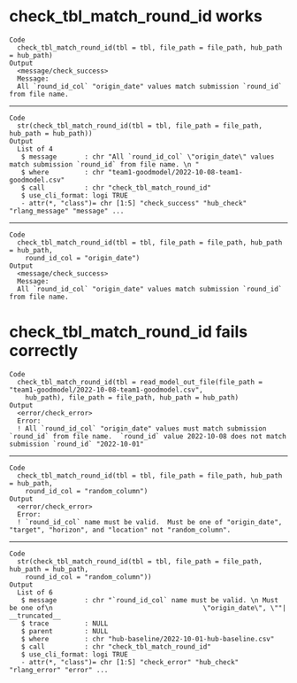 # check_tbl_match_round_id works

    Code
      check_tbl_match_round_id(tbl = tbl, file_path = file_path, hub_path = hub_path)
    Output
      <message/check_success>
      Message:
      All `round_id_col` "origin_date" values match submission `round_id` from file name.

---

    Code
      str(check_tbl_match_round_id(tbl = tbl, file_path = file_path, hub_path = hub_path))
    Output
      List of 4
       $ message       : chr "All `round_id_col` \"origin_date\" values match submission `round_id` from file name. \n "
       $ where         : chr "team1-goodmodel/2022-10-08-team1-goodmodel.csv"
       $ call          : chr "check_tbl_match_round_id"
       $ use_cli_format: logi TRUE
       - attr(*, "class")= chr [1:5] "check_success" "hub_check" "rlang_message" "message" ...

---

    Code
      check_tbl_match_round_id(tbl = tbl, file_path = file_path, hub_path = hub_path,
        round_id_col = "origin_date")
    Output
      <message/check_success>
      Message:
      All `round_id_col` "origin_date" values match submission `round_id` from file name.

# check_tbl_match_round_id fails correctly

    Code
      check_tbl_match_round_id(tbl = read_model_out_file(file_path = "team1-goodmodel/2022-10-08-team1-goodmodel.csv",
        hub_path), file_path = file_path, hub_path = hub_path)
    Output
      <error/check_error>
      Error:
      ! All `round_id_col` "origin_date" values must match submission `round_id` from file name.  `round_id` value 2022-10-08 does not match submission `round_id` "2022-10-01"

---

    Code
      check_tbl_match_round_id(tbl = tbl, file_path = file_path, hub_path = hub_path,
        round_id_col = "random_column")
    Output
      <error/check_error>
      Error:
      ! `round_id_col` name must be valid.  Must be one of "origin_date", "target", "horizon", and "location" not "random_column".

---

    Code
      str(check_tbl_match_round_id(tbl = tbl, file_path = file_path, hub_path = hub_path,
        round_id_col = "random_column"))
    Output
      List of 6
       $ message       : chr "`round_id_col` name must be valid. \n Must be one of\n                                      \"origin_date\", \""| __truncated__
       $ trace         : NULL
       $ parent        : NULL
       $ where         : chr "hub-baseline/2022-10-01-hub-baseline.csv"
       $ call          : chr "check_tbl_match_round_id"
       $ use_cli_format: logi TRUE
       - attr(*, "class")= chr [1:5] "check_error" "hub_check" "rlang_error" "error" ...

